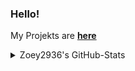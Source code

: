 ### Hello!

My Projekts are [**here**](https://github.com/ZoeyVid)

<details>
  <summary>Zoey2936's GitHub-Stats</summary>
  <img alt="Zoey2936's GitHub-Stats" src="https://github-readme-stats.vercel.app/api?username=Zoey2936&count_private=true&show_icons=true&theme=transparent&show=reviews,discussions_started,discussions_answered,prs_merged,prs_merged_percentage">
  <picture>
    <source srcset="https://github-readme-stats.vercel.app/api?username=Zoey2936&count_private=true&show_icons=true&theme=dark&show=reviews,discussions_started,discussions_answered,prs_merged,prs_merged_percentage" media="(prefers-color-scheme: dark)"/>
    <source srcset="https://github-readme-stats.vercel.app/api?username=Zoey2936&count_private=true&show_icons=true&show=reviews,discussions_started,discussions_answered,prs_merged,prs_merged_percentage" media="(prefers-color-scheme: light), (prefers-color-scheme: no-preference)"/>
    <img src="https://github-readme-stats.vercel.app/api?username=Zoey2936&count_private=true&show_icons=true&theme=transparent&show=reviews,discussions_started,discussions_answered,prs_merged,prs_merged_percentage" />
  </picture>
</details>
